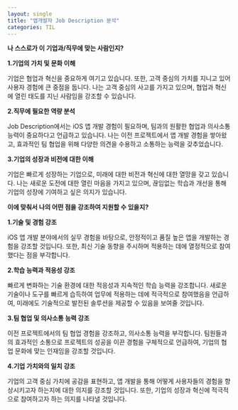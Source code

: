 ```yaml
---
layout: single
title: "앱개발자 Job Description 분석"
categories: TIL
---
```


**나 스스로가 이 기업과/직무에 맞는 사람인지?**

**1.기업의 가치 및 문화 이해**

기업은 협업과 혁신을 중요하게 여기고 있습니다. 또한, 고객 중심의 가치를 지니고 있어 사용자 경험에 큰 중점을 둡니다. 나는 고객 중심의 사고를 가지고 있으며, 협업과 혁신에 열린 태도를 지닌 사람임을 강조할 수 있습니다.

**2.직무에 필요한 역량 분석**

Job Description에서는 iOS 앱 개발 경험이 필요하며, 팀과의 원활한 협업과 의사소통 능력이 중요하다고 언급하고 있습니다. 나는 이전 프로젝트에서 앱 개발 경험을 쌓아왔고, 효과적인 팀 협업을 위해 다양한 의견을 수용하고 소통하는 능력을 갖추었습니다.

**3.기업의 성장과 비전에 대한 이해**

기업은 빠르게 성장하는 기업으로, 미래에 대한 비전과 혁신에 대한 열망을 갖고 있습니다. 나는 새로운 도전에 대한 열린 마음을 가지고 있으며, 끊임없는 학습과 개선을 통해 기업의 성장에 기여하고 싶은 의지가 있습니다.

**이에 맞춰서 나의 어떤 점을 강조하여 지원할 수 있을지?**

**1.기술 및 경험 강조**

iOS 앱 개발 분야에서의 실무 경험을 바탕으로, 안정적이고 품질 높은 앱을 개발하는 경험을 강조할 것입니다. 또한, 최신 기술 동향을 주시하며 적용하는 데에 열정적으로 참여했다는 점을 부각합니다.

**2.학습 능력과 적응성 강조**

빠르게 변화하는 기술 환경에 대한 적응성과 지속적인 학습 능력을 강조합니다. 새로운 기술이나 도구를 빠르게 습득하여 업무에 적용하는 데에 적극적으로 참여했음을 언급하여, 미래에도 기술적으로 발전된 솔루션을 제공할 수 있음을 보여줄 것입니다.

**3.팀 협업 및 의사소통 능력 강조**

이전 프로젝트에서의 팀 협업 경험을 강조하고, 의사소통 능력을 부각합니다. 팀원들과의 효과적인 소통으로 프로젝트의 성공을 이끈 경험을 구체적으로 언급하여, 기업의 협업 문화에 맞는 인재임을 강조할 것입니다.

**4.기업 가치와의 일치 강조**

기업의 고객 중심 가치에 공감을 표현하고, 앱 개발을 통해 어떻게 사용자들의 경험을 향상시키고자 하는지에 대한 의지를 강조할 것입니다. 또한, 기업의 성장과 혁신에 적극적으로 참여하고자 하는 의지를 나타낼 것입니다.
